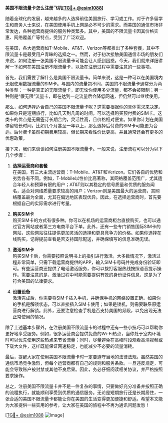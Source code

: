 **美国不限流量卡怎么注册飞机[[TG💪+ @esim1088](https://t.me/s/esim1088)]**

随着全球化的发展，越来越多的人选择前往美国旅行、学习或工作。对于许多留学生和商务人士来说，在美国使用手机上网是必不可少的需求。而美国的通信市场非常发达，各种运营商提供的服务种类繁多。其中，美国的不限流量卡因其价格实惠、网络覆盖广等特点，受到了广泛欢迎。

在美国，各大运营商如T-Mobile、AT&T、Verizon等都推出了多种套餐，其中不限流量卡是最受用户青睐的选择之一。然而，对于初次接触美国通信市场的朋友们来说，如何注册一张美国不限流量卡可能会让人感到困惑。今天，我们就来详细讲解一下如何在美国注册不限流量卡，以及在注册过程中需要注意的一些事项。

首先，我们需要了解什么是美国不限流量卡。简单来说，这是一种可以在美国境内无限使用数据流量的SIM卡。与国内的流量包不同，美国的不限流量卡通常分为两种类型：一种是真正的无限流量卡，即无论你使用多少流量，都不会被限制；另一种则是“假无限”流量卡，即在达到一定流量后会降低网速，但仍然可以继续使用。

那么，如何选择适合自己的美国不限流量卡呢？这需要根据你的具体需求来决定。如果你只是短期旅行，比如几天到几周的时间，可以选择购买预付费的SIM卡。这类卡的优点是无需签订长期合约，灵活性高，且价格相对便宜。如果你计划在美国停留较长时间，比如几个月甚至一年以上，那么选择后付费的SIM卡可能更为合适。后付费卡虽然初期费用较高，但长期来看性价比更高，并且通常还会有更多的优惠政策。

接下来，我们来谈谈如何注册美国不限流量卡。一般来说，注册流程可以分为以下几个步骤：

1. **选择运营商和套餐**  
   在美国，有三大主流运营商：T-Mobile、AT&T和Verizon。它们各自的优势和劣势各有不同。例如，T-Mobile以性价比高著称，其网络覆盖范围广，尤其适合年轻人和预算有限的用户；AT&T则以其稳定的信号质量和优质的服务闻名，适合对网络质量要求较高的用户；Verizon则是美国最大的运营商，其网络覆盖最为全面，尤其在偏远地区表现优异。因此，在选择运营商时，首先要根据自己的实际需求进行考量。

2. **购买SIM卡**  
   购买SIM卡的方式有很多种。你可以在机场的运营商柜台直接购买，也可以通过官方网站或者第三方电商平台下单。此外，还有一些专门销售国际SIM卡的网站，这些网站往往提供更加灵活的选择和更具竞争力的价格。如果你选择在线购买，记得提前查看是否支持国际配送，并确保填写的信息准确无误。

3. **激活SIM卡**  
   购买SIM卡后，你需要按照说明书上的指引进行激活。大多数情况下，激活过程非常简单，只需下载运营商提供的APP，输入SIM卡号码并完成身份验证即可。有些运营商还提供了电话激活服务，你可以拨打客服热线按照语音提示操作。需要注意的是，激活过程中可能需要提供有效的身份证件信息，这是为了符合美国的法律要求。

4. **设置设备**  
   激活完成后，你需要将SIM卡插入手机，并确保手机的网络设置正确。如果你的手机是解锁状态，可以直接插入SIM卡使用；如果是锁机，则需要联系原运营商进行解锁。此外，还要注意检查手机是否支持美国的频段，以免出现无法正常使用的情况。

除了上述基本步骤外，在注册美国不限流量卡的过程中还有一些小技巧可以帮助你更好地享受服务。例如，很多运营商会提供免费的Wi-Fi热点，当你处于室内环境时可以优先使用这些热点来节省流量；同时，尽量避免在高峰时段观看高清视频或下载大文件，这样既能保证网速稳定，也能减少不必要的流量消耗。

最后，提醒大家在使用美国不限流量卡时一定要遵守当地的法律法规。虽然美国的通信市场竞争激烈，但每个运营商都有自己的规则和服务条款。一旦违反规定，可能会导致账户被封禁或其他不良后果。因此，务必仔细阅读相关协议，并严格按照要求操作。

总之，注册美国不限流量卡并不是一件复杂的事情，只要做好充分准备并按照正确的流程执行，就能顺利享受到优质的通信服务。无论是短期旅行还是长期居住，一张合适的美国不限流量卡都能让你在美国的生活变得更加便捷和舒适。希望本文能为大家提供一些实用的参考，让大家在美国的旅程中不再为通讯问题发愁！

[[TG💪+ @esim1088](https://t.me/s/esim1088) ![Image](https://i.postimg.cc/4NQfJmqS/Snipaste-2025-05-13-00-14-12.png)]